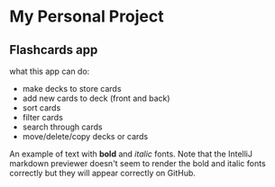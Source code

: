 # My Personal Project

## Flashcards app

what this app can do:

- make decks to store cards
- add new cards to deck (front and back)
- sort cards
- filter cards
- search through cards
- move/delete/copy decks or cards


An example of text with **bold** and *italic* fonts.  Note that the IntelliJ markdown previewer doesn't seem to render 
the bold and italic fonts correctly but they will appear correctly on GitHub.